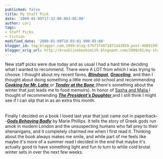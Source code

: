 ```yaml
---
published: false
title: My Staff Pick
date: '2009-01-09T17:32:00.003-05:00'
author: Lori
tags:
- Staff Picks
- Fiction
modified_date: '2009-01-09T18:03:01.990-05:00'
blogger_id: tag:blogger.com,1999:blog-5767374071871443859.post-468919979514848186
blogger_orig_url: http://brooklinebooksmith.blogspot.com/2009/01/my-staff-pick.html
---
```


<div>New staff picks were due today and as usual I had a hard time deciding what I wanted to recommend. There were A LOT from which I was trying to choose. I thought about my recent faves, <strong><em><a href="http://brookline.booksense.com/NASApp/store/Product?s=showproduct&amp;isbn=9780385526197">Blindspot</a></em></strong>, <em><a href="http://brookline.booksense.com/NASApp/store/Product?s=showproduct&amp;isbn=9780152063962"><strong>Graceling</strong></a></em>, and then I thought about doing something a little more old-school and recommending <a href="http://brookline.booksense.com/NASApp/store/Product?s=showproduct&amp;isbn=9780393325591"><strong><em>Cooking for Mr. Latte</em></strong> </a>or <a href="http://brookline.booksense.com/NASApp/store/Product?s=showproduct&amp;isbn=9780767903387"><strong><em>Tender at the Bone</em></strong> </a>(there's something about the winter that just leads me to food memoirs). In honor of <a href="http://www.flickr.com/photos/changedotgov/3169915653/in/set-72157612143267559/">Sasha and Malia </a>I thought of recommending <a href="http://brookline.booksense.com/NASApp/store/Product?s=showproduct&amp;isbn=9780312374884"><strong><em>The President's Daughter</em></strong> </a>and I still think I might see if I can slip that in as an extra this month. </div><br /><div></div><br /><div>Finally I decided on a book I loved last year that just came out in paperback--<strong><em><a href="http://brookline.booksense.com/NASApp/store/Product?s=showproduct&amp;isbn=9780316067638">Gods Behaving Badly</a></em></strong> by Marie Phillips. It tells the story of Greek gods run amok in modern London and the unsuspecting humans who fall prey to their shenanigans, and it completely charmed me when I first read it. Thinking about the book always makes me smile, and while part of me feels like maybe it's more of a summer read I decided in the end that maybe it's actually good to have something light and fun to turn to while cold brutal winter sets in over the next few weeks. </div>